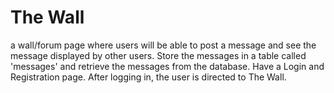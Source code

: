 # The Wall

a wall/forum page where users will be able to post a message and see the message displayed by other users. Store the messages in a table called 'messages' and retrieve the messages from the database. Have a Login and Registration page. After logging in, the user is directed to The Wall.

